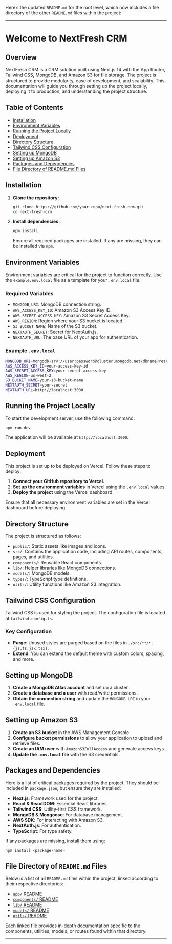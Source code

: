 Here’s the updated `README.md` for the root level, which now includes a file directory of the other `README.md` files within the project:

---

# Welcome to NextFresh CRM

## Overview

NextFresh CRM is a CRM solution built using Next.js 14 with the App Router, Tailwind CSS, MongoDB, and Amazon S3 for file storage. The project is structured to provide modularity, ease of development, and scalability. This documentation will guide you through setting up the project locally, deploying it to production, and understanding the project structure.

## Table of Contents

- [Installation](#installation)
- [Environment Variables](#environment-variables)
- [Running the Project Locally](#running-the-project-locally)
- [Deployment](#deployment)
- [Directory Structure](#directory-structure)
- [Tailwind CSS Configuration](#tailwind-css-configuration)
- [Setting up MongoDB](#setting-up-mongodb)
- [Setting up Amazon S3](#setting-up-amazon-s3)
- [Packages and Dependencies](#packages-and-dependencies)
- [File Directory of README.md Files](#file-directory-of-readmemd-files)

## Installation

1. **Clone the repository:**

   ```bash
   git clone https://github.com/your-repo/next-fresh-crm.git
   cd next-fresh-crm
   ```

2. **Install dependencies:**

   ```bash
   npm install
   ```

   Ensure all required packages are installed. If any are missing, they can be installed via `npm`.

## Environment Variables

Environment variables are critical for the project to function correctly. Use the `example.env.local` file as a template for your `.env.local` file.

### Required Variables

- `MONGODB_URI`: MongoDB connection string.
- `AWS_ACCESS_KEY_ID`: Amazon S3 Access Key ID.
- `AWS_SECRET_ACCESS_KEY`: Amazon S3 Secret Access Key.
- `AWS_REGION`: Region where your S3 bucket is located.
- `S3_BUCKET_NAME`: Name of the S3 bucket.
- `NEXTAUTH_SECRET`: Secret for NextAuth.js.
- `NEXTAUTH_URL`: The base URL of your app for authentication.

### Example `.env.local`

```bash
MONGODB_URI=mongodb+srv://user:password@cluster.mongodb.net/dbname?retryWrites=true&w=majority
AWS_ACCESS_KEY_ID=your-access-key-id
AWS_SECRET_ACCESS_KEY=your-secret-access-key
AWS_REGION=us-west-2
S3_BUCKET_NAME=your-s3-bucket-name
NEXTAUTH_SECRET=your-secret
NEXTAUTH_URL=http://localhost:3000
```

## Running the Project Locally

To start the development server, use the following command:

```bash
npm run dev
```

The application will be available at `http://localhost:3000`.

## Deployment

This project is set up to be deployed on Vercel. Follow these steps to deploy:

1. **Connect your GitHub repository to Vercel.**
2. **Set up the environment variables** in Vercel using the `.env.local` values.
3. **Deploy the project** using the Vercel dashboard.

Ensure that all necessary environment variables are set in the Vercel dashboard before deploying.

## Directory Structure

The project is structured as follows:

- `public/`: Static assets like images and icons.
- `src/`: Contains the application code, including API routes, components, pages, and utilities.
- `components/`: Reusable React components.
- `lib/`: Helper libraries like MongoDB connections.
- `models/`: MongoDB models.
- `types/`: TypeScript type definitions.
- `utils/`: Utility functions like Amazon S3 integration.

## Tailwind CSS Configuration

Tailwind CSS is used for styling the project. The configuration file is located at `tailwind.config.ts`.

### Key Configuration

- **Purge**: Unused styles are purged based on the files in `./src/**/*.{js,ts,jsx,tsx}`.
- **Extend**: You can extend the default theme with custom colors, spacing, and more.

## Setting up MongoDB

1. **Create a MongoDB Atlas account** and set up a cluster.
2. **Create a database and a user** with read/write permissions.
3. **Obtain the connection string** and update the `MONGODB_URI` in your `.env.local` file.

## Setting up Amazon S3

1. **Create an S3 bucket** in the AWS Management Console.
2. **Configure bucket permissions** to allow your application to upload and retrieve files.
3. **Create an IAM user** with `AmazonS3FullAccess` and generate access keys.
4. **Update the `.env.local` file** with the S3 credentials.

## Packages and Dependencies

Here is a list of critical packages required by the project. They should be included in `package.json`, but ensure they are installed:

- **Next.js**: Framework used for the project.
- **React & ReactDOM**: Essential React libraries.
- **Tailwind CSS**: Utility-first CSS framework.
- **MongoDB & Mongoose**: For database management.
- **AWS SDK**: For interacting with Amazon S3.
- **NextAuth.js**: For authentication.
- **TypeScript**: For type safety.

If any packages are missing, install them using:

```bash
npm install <package-name>
```

## File Directory of `README.md` Files

Below is a list of all `README.md` files within the project, linked according to their respective directories:

- [`app/` README](src/app/README.md)
- [`components/` README](src/components/README.md)
- [`lib/` README](src/lib/README.md)
- [`models/` README](src/models/README.md)
- [`utils/` README](src/utils/README.md)

Each linked file provides in-depth documentation specific to the components, utilities, models, or routes found within that directory.

---
